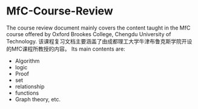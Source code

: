 # MfC-Course-Review

The course review document mainly covers the content taught in the MfC course offered by Oxford Brookes College, Chengdu University of Technology.
该课程复习文档主要涵盖了由成都理工大学牛津布鲁克斯学院开设的MfC课程所教授的内容。
Its main contents are:
* Algorithm
* logic
* Proof
* set
* relationship
* functions
* Graph theory, etc.
